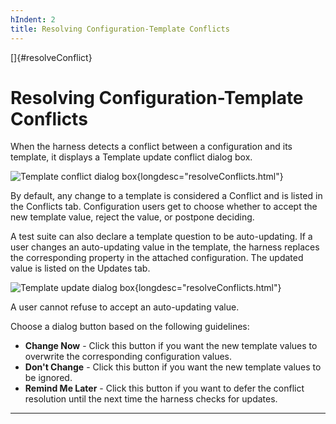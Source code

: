 ```yaml
---
hIndent: 2
title: Resolving Configuration-Template Conflicts
---
```


[]{#resolveConflict}

# Resolving Configuration-Template Conflicts

When the harness detects a conflict between a configuration and its template, it displays a Template
update conflict dialog box.

![Template conflict dialog
box](../../images/JT4templateconflict.gif){longdesc="resolveConflicts.html"}

By default, any change to a template is considered a Conflict and is listed in the Conflicts tab.
Configuration users get to choose whether to accept the new template value, reject the value, or
postpone deciding.

A test suite can also declare a template question to be auto-updating. If a user changes an
auto-updating value in the template, the harness replaces the corresponding property in the attached
configuration. The updated value is listed on the Updates tab.

![Template update dialog box](../../images/JT4templateupdates.gif){longdesc="resolveConflicts.html"}

A user cannot refuse to accept an auto-updating value.

Choose a dialog button based on the following guidelines:

-   **Change Now** - Click this button if you want the new template values to overwrite the
    corresponding configuration values.
-   **Don\'t Change** - Click this button if you want the new template values to be ignored.
-   **Remind Me Later** - Click this button if you want to defer the conflict resolution until the
    next time the harness checks for updates.

----------------------------------------------------------------------------------------------------


